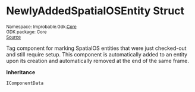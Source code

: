 
# NewlyAddedSpatialOSEntity Struct
<sup>
Namespace: Improbable.Gdk.<a href="{{urlRoot}}/api/core-index">Core</a><br/>
GDK package: Core<br/>
<a href="https://www.github.com/spatialos/gdk-for-unity/blob/0.2.2/workers/unity/Packages/com.improbable.gdk.core/Components/NewlyAddedSpatialOSEntity.cs/#L11">Source</a>
<style>
a code {
                    padding: 0em 0.25em!important;
}
code {
                    background-color: #ffffff!important;
}
</style>
</sup>


</p>



<p>Tag component for marking SpatialOS entities that were just checked-out and still require setup. This component is automatically added to an entity upon its creation and automatically removed at the end of the same frame. </p>



</p>

<b>Inheritance</b>

<code>IComponentData</code>













